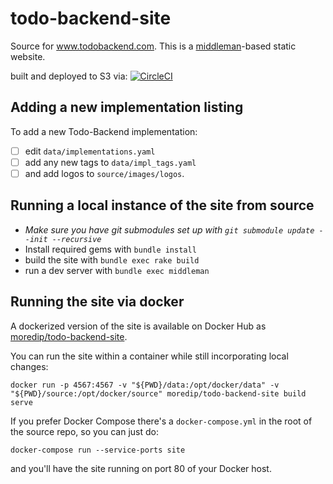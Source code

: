 todo-backend-site
=================

Source for www.todobackend.com. This is a [middleman](https://middlemanapp.com)-based static website. 

built and deployed to S3 via: [![CircleCI](https://circleci.com/gh/TodoBackend/todo-backend-site.svg?style=svg)](https://circleci.com/gh/TodoBackend/todo-backend-site)

## Adding a new implementation listing
To add a new Todo-Backend implementation:
- [ ] edit `data/implementations.yaml`
- [ ] add any new tags to `data/impl_tags.yaml`
- [ ] and add logos to `source/images/logos`.

## Running a local instance of the site from source
- *Make sure you have git submodules set up with `git submodule update --init --recursive`*
- Install required gems with `bundle install`
- build the site with `bundle exec rake build`
- run a dev server with `bundle exec middleman`

## Running the site via docker
A dockerized version of the site is available on Docker Hub as [moredip/todo-backend-site](https://hub.docker.com/r/moredip/todo-backend-site).

You can run the site within a container while still incorporating local changes:
```
docker run -p 4567:4567 -v "${PWD}/data:/opt/docker/data" -v "${PWD}/source:/opt/docker/source" moredip/todo-backend-site build serve
```

If you prefer Docker Compose there's a `docker-compose.yml` in the root of the source repo, so you can just do:
```
docker-compose run --service-ports site
```
and you'll have the site running on port 80 of your Docker host.
